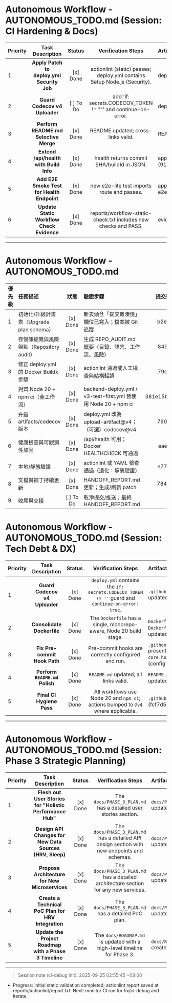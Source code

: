 # Autonomous Workflow - AUTONOMOUS_TODO.md (Session: CI Hardening & Docs)

| Priority | Task Description | Status | Verification Steps | Artifacts & Notes |
|:---|:---:|:---:|:---:|:---|
| 1 | **Apply Patch to deploy.yml Security Job** | [x] Done | actionlint (static) passes; deploy.yml contains Setup Node.js (Security). | deploy.yml updated (6fd3dcd). |
| 2 | **Guard Codecov v4 Uploader** | [ ] To Do | add 'if: secrets.CODECOV_TOKEN != ""' and continue-on-error. | deploy.yml pending small guard. |
| 3 | **Perform README.md Selective Merge** | [x] Done | README updated; cross-links valid. | README.md updated. |
| 4 | **Extend /api/health with Build Info** | [x] Done | health returns commit SHA/buildId in JSON. | apps/frontend/src/app/api/health/route.ts (913c7cd). |
| 5 | **Add E2E Smoke Test for Health Endpoint** | [x] Done | new e2e-lite test imports route and passes. | apps/frontend/src/__tests__/e2e/health-e2e.test.ts (913c7cd). |
| 6 | **Update Static Workflow Check Evidence** | [x] Done | reports/workflow-static-check.txt includes new checks and PASS. | evidence refreshed (071f7de). |

---
# Autonomous Workflow - AUTONOMOUS_TODO.md

| 優先級 | 任務描述 | 狀態 | 驗證步驟 | 提交雜湊值 | 產出與筆記 |
|:---|:---|:---:|:---|:---:|:---|
| 1 | 初始化/升級計畫表（Upgrade plan schema） | [x] Done | 新表頭含「提交雜湊值」欄位已寫入；檔案被 Git 追蹤 | b2ee322 | 建立 8 小時循環的唯一真相來源 |
| 2 | 存儲庫總覽與風險盤點（Repository audit） | [x] Done | 生成 REPO_AUDIT.md 概要（目錄、語言、工作流、風險） | 8494cf2 | 列出語言/服務/工作流，識別高風險項 |
| 3 | 修正 deploy.yml 的 Docker Buildx 步驟 | [x] Done | actionlint 通過或人工檢查無結構錯誤 | 79c5f13 | 加上 docker/setup-buildx-action；移除錯位的 uses |
| 4 | 對齊 Node 20 + npm ci（全工作流） | [x] Done | backend-deploy.yml / v3-test-first.yml 皆使用 Node 20 + npm ci | 381e15b,9e0d5d5 | 升級 actions 到 v4（必要時） |
| 5 | 升級 artifacts/codecov 版本 | [x] Done | deploy.yml 改為 upload-artifact@v4；（可選）codecov@v4 | 7905cd1 | 版本與 pinning 一致性 |
| 6 | 健康檢查與可觀測性加固 | [x] Done | /api/health 可用；Docker HEALTHCHECK 可通過 | eaef8e6 | 新增最小 /api/health 路由 |
| 7 | 本地/靜態驗證 | [x] Done | actionlint 或 YAML 檢查通過（退化：靜態驗證） | e77be4e | reports/workflow-static-check.txt 產生且 PASS |
| 8 | 文檔與補丁持續更新 | [x] Done | HANDOFF_REPORT.md 更新；生成/刷新 patch | 78415d8 | autonomous_session.patch 可攜回滾 |
| 9 | 收尾與交接 | [ ] To Do | 乾淨提交/推送；最終 HANDOFF_REPORT.md | - | 完整交接與下一步建議 |
# Autonomous Workflow - AUTONOMOUS_TODO.md (Session: Tech Debt & DX)

| Priority | Task Description | Status | Verification Steps | Artifacts & Notes |
|:---|:---:|:---:|:---:|:---|
| 1 | **Guard Codecov v4 Uploader** | [x] Done | `deploy.yml` contains the `if: secrets.CODECOV_TOKEN != ''` guard and `continue-on-error: true`. | `.github/workflows/deploy.yml` updated. (33d6659) |
| 2 | **Consolidate Dockerfile** | [x] Done | The `Dockerfile` has a single, monorepo-aware, Node 20 build stage. | `Dockerfile` (and `Dockerfile.production`) updated. (07a9389) |
| 3 | **Fix Pre-commit Hook Path** | [x] Done | Pre-commit hooks are correctly configured and run. | `.githooks/pre-commit` present; `git config core.hooksPath .githooks`. (config active) |
| 4 | **Perform `README.md` Polish** | [x] Done | `README.md` updated; all links valid. | `README.md` and `docs/README.md` updated. (a9234ff) |
| 5 | **Final CI Hygiene Pass** | [x] Done | All workflows use Node 20 and `npm ci`; actions bumped to `@v4` where applicable. | `.github/workflows/*` updated (fcf7d57). |

---
# Autonomous Workflow - AUTONOMOUS_TODO.md (Session: Phase 3 Strategic Planning)

| Priority | Task Description | Status | Verification Steps | Artifacts & Notes |
|:---|:---:|:---:|:---:|:---|
| 1 | **Flesh out User Stories for "Holistic Performance Hub"** | [x] Done | The `docs/PHASE_3_PLAN.md` has a detailed user stories section. | `docs/PHASE_3_PLAN.md` updated. (e700280) |
| 2 | **Design API Changes for New Data Sources (HRV, Sleep)** | [x] Done | The `docs/PHASE_3_PLAN.md` has a detailed API design section with new endpoints and schemas. | `docs/PHASE_3_PLAN.md` updated. (fae204f) |
| 3 | **Propose Architecture for New Microservices** | [x] Done | The `docs/PHASE_3_PLAN.md` has a detailed architecture section for any new services. | `docs/PHASE_3_PLAN.md` updated. (fae204f) |
| 4 | **Create a Technical PoC Plan for HRV Integration** | [x] Done | The `docs/PHASE_3_PLAN.md` has a detailed PoC plan. | `docs/PHASE_3_PLAN.md` updated. (e700280) |
| 5 | **Update the Project Roadmap with a Phase 3 Timeline** | [x] Done | The `docs/ROADMAP.md` is updated with a high-level timeline for Phase 3. | `docs/ROADMAP.md` created (fae204f). |

---

> Session note (ci-debug init): 2025-09-25 02:55:45 +08:00

- Progress: Initial static validation completed; actionlint report saved at reports/actionlint/report.txt. Next: monitor CI run for fix/ci-debug and iterate.

